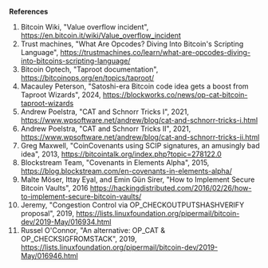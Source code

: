 **References**

1.  Bitcoin Wiki, "Value overflow incident", https://en.bitcoin.it/wiki/Value_overflow_incident
2.  Trust machines, "What Are Opcodes? Diving Into Bitcoin's Scripting Language", https://trustmachines.co/learn/what-are-opcodes-diving-into-bitcoins-scripting-language/
3.  Bitcoin Optech, "Taproot documentation", https://bitcoinops.org/en/topics/taproot/
4.  Macauley Peterson, "Satoshi-era Bitcoin code idea gets a boost from Taproot Wizards", 2024, https://blockworks.co/news/op-cat-bitcoin-taproot-wizards
5.  Andrew Poelstra, "CAT and Schnorr Tricks I", 2021, https://www.wpsoftware.net/andrew/blog/cat-and-schnorr-tricks-i.html
6.  Andrew Poelstra, "CAT and Schnorr Tricks II", 2021, https://www.wpsoftware.net/andrew/blog/cat-and-schnorr-tricks-ii.html
7.  Greg Maxwell, "CoinCovenants using SCIP signatures, an amusingly bad idea", 2013, https://bitcointalk.org/index.php?topic=278122.0
8.  Blockstream Team, "Covenants in Elements Alpha", 2015, https://blog.blockstream.com/en-covenants-in-elements-alpha/
9.  Malte Möser, Ittay Eyal, and Emin Gün Sirer, "How to Implement Secure Bitcoin Vaults", 2016 https://hackingdistributed.com/2016/02/26/how-to-implement-secure-bitcoin-vaults/
10.  Jeremy, "Congestion Control via OP_CHECKOUTPUTSHASHVERIFY proposal", 2019, https://lists.linuxfoundation.org/pipermail/bitcoin-dev/2019-May/016934.html
11.  Russel O'Connor, "An alternative: OP_CAT & OP_CHECKSIGFROMSTACK", 2019, https://lists.linuxfoundation.org/pipermail/bitcoin-dev/2019-May/016946.html


